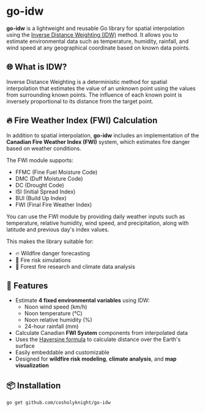 # go-idw

**go-idw** is a lightweight and reusable Go library for spatial interpolation using the [Inverse Distance Weighting (IDW)](https://en.wikipedia.org/wiki/Inverse_distance_weighting) method. It allows you to estimate environmental data such as temperature, humidity, rainfall, and wind speed at any geographical coordinate based on known data points.

## 🌐 What is IDW?

Inverse Distance Weighting is a deterministic method for spatial interpolation that estimates the value of an unknown point using the values from surrounding known points. The influence of each known point is inversely proportional to its distance from the target point.

## 🔥 Fire Weather Index (FWI) Calculation

In addition to spatial interpolation, **go-idw** includes an implementation of the **Canadian Fire Weather Index (FWI)** system, which estimates fire danger based on weather conditions.

The FWI module supports:

- FFMC (Fine Fuel Moisture Code)
- DMC (Duff Moisture Code)
- DC (Drought Code)
- ISI (Initial Spread Index)
- BUI (Build Up Index)
- FWI (Final Fire Weather Index)

You can use the FWI module by providing daily weather inputs such as temperature, relative humidity, wind speed, and precipitation, along with latitude and previous day's index values.

This makes the library suitable for:

- 🔥 Wildfire danger forecasting
- 🧪 Fire risk simulations
- 🌲 Forest fire research and climate data analysis

## 🚀 Features

- Estimate **4 fixed environmental variables** using IDW:
  - Noon wind speed (km/h)
  - Noon temperature (°C)
  - Noon relative humidity (%)
  - 24-hour rainfall (mm)
- Calculate Canadian **FWI System** components from interpolated data
- Uses the [Haversine formula](https://en.wikipedia.org/wiki/Haversine_formula) to calculate distance over the Earth's surface
- Easily embeddable and customizable
- Designed for **wildfire risk modeling**, **climate analysis**, and **map visualization**

## 📦 Installation

```bash
go get github.com/cosholyknight/go-idw
```
